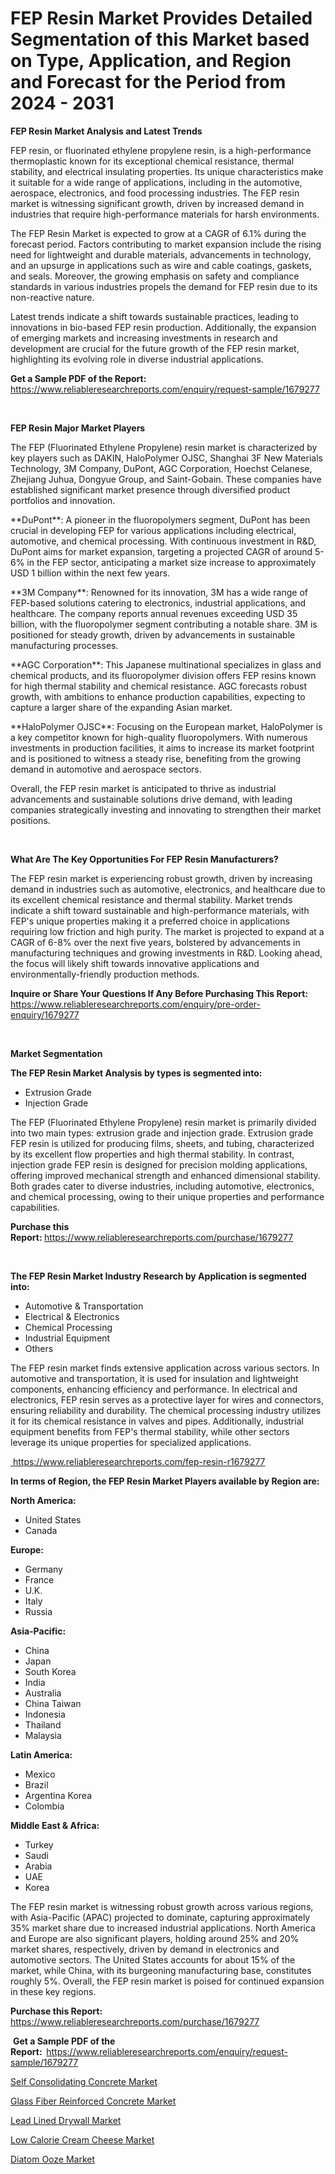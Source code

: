 <p><h1>FEP Resin Market Provides Detailed Segmentation of this Market based on Type, Application, and Region and Forecast for the Period from 2024 - 2031</h1></p><p><strong>FEP Resin Market Analysis and Latest Trends</strong></p>
<p><p>FEP resin, or fluorinated ethylene propylene resin, is a high-performance thermoplastic known for its exceptional chemical resistance, thermal stability, and electrical insulating properties. Its unique characteristics make it suitable for a wide range of applications, including in the automotive, aerospace, electronics, and food processing industries. The FEP resin market is witnessing significant growth, driven by increased demand in industries that require high-performance materials for harsh environments.</p><p>The FEP Resin Market is expected to grow at a CAGR of 6.1% during the forecast period. Factors contributing to market expansion include the rising need for lightweight and durable materials, advancements in technology, and an upsurge in applications such as wire and cable coatings, gaskets, and seals. Moreover, the growing emphasis on safety and compliance standards in various industries propels the demand for FEP resin due to its non-reactive nature.</p><p>Latest trends indicate a shift towards sustainable practices, leading to innovations in bio-based FEP resin production. Additionally, the expansion of emerging markets and increasing investments in research and development are crucial for the future growth of the FEP resin market, highlighting its evolving role in diverse industrial applications.</p></p>
<p><strong>Get a Sample PDF of the Report:&nbsp;</strong> <a href="https://www.reliableresearchreports.com/enquiry/request-sample/1679277?utm_campaign=11&utm_medium=2&utm_source=Github&utm_content=ia&utm_term=03102024&utm_id=fep-resin">https://www.reliableresearchreports.com/enquiry/request-sample/1679277</a></p>
<p>&nbsp;</p>
<p><strong>FEP Resin Major Market Players</strong></p>
<p><p>The FEP (Fluorinated Ethylene Propylene) resin market is characterized by key players such as DAKIN, HaloPolymer OJSC, Shanghai 3F New Materials Technology, 3M Company, DuPont, AGC Corporation, Hoechst Celanese, Zhejiang Juhua, Dongyue Group, and Saint-Gobain. These companies have established significant market presence through diversified product portfolios and innovation.</p><p>**DuPont**: A pioneer in the fluoropolymers segment, DuPont has been crucial in developing FEP for various applications including electrical, automotive, and chemical processing. With continuous investment in R&D, DuPont aims for market expansion, targeting a projected CAGR of around 5-6% in the FEP sector, anticipating a market size increase to approximately USD 1 billion within the next few years.</p><p>**3M Company**: Renowned for its innovation, 3M has a wide range of FEP-based solutions catering to electronics, industrial applications, and healthcare. The company reports annual revenues exceeding USD 35 billion, with the fluoropolymer segment contributing a notable share. 3M is positioned for steady growth, driven by advancements in sustainable manufacturing processes.</p><p>**AGC Corporation**: This Japanese multinational specializes in glass and chemical products, and its fluoropolymer division offers FEP resins known for high thermal stability and chemical resistance. AGC forecasts robust growth, with ambitions to enhance production capabilities, expecting to capture a larger share of the expanding Asian market.</p><p>**HaloPolymer OJSC**: Focusing on the European market, HaloPolymer is a key competitor known for high-quality fluoropolymers. With numerous investments in production facilities, it aims to increase its market footprint and is positioned to witness a steady rise, benefiting from the growing demand in automotive and aerospace sectors.</p><p>Overall, the FEP resin market is anticipated to thrive as industrial advancements and sustainable solutions drive demand, with leading companies strategically investing and innovating to strengthen their market positions.</p></p>
<p>&nbsp;</p>
<p><strong>What Are The Key Opportunities For FEP Resin Manufacturers?</strong></p>
<p><p>The FEP resin market is experiencing robust growth, driven by increasing demand in industries such as automotive, electronics, and healthcare due to its excellent chemical resistance and thermal stability. Market trends indicate a shift toward sustainable and high-performance materials, with FEP's unique properties making it a preferred choice in applications requiring low friction and high purity. The market is projected to expand at a CAGR of 6-8% over the next five years, bolstered by advancements in manufacturing techniques and growing investments in R&D. Looking ahead, the focus will likely shift towards innovative applications and environmentally-friendly production methods.</p></p>
<p><strong>Inquire or Share Your Questions If Any Before Purchasing This Report:</strong> <a href="https://www.reliableresearchreports.com/enquiry/pre-order-enquiry/1679277?utm_campaign=11&utm_medium=2&utm_source=Github&utm_content=ia&utm_term=03102024&utm_id=fep-resin">https://www.reliableresearchreports.com/enquiry/pre-order-enquiry/1679277</a></p>
<p>&nbsp;</p>
<p><strong>Market Segmentation</strong></p>
<p><strong>The FEP Resin Market Analysis by types is segmented into:</strong></p>
<p><ul><li>Extrusion Grade</li><li>Injection Grade</li></ul></p>
<p><p>The FEP (Fluorinated Ethylene Propylene) resin market is primarily divided into two main types: extrusion grade and injection grade. Extrusion grade FEP resin is utilized for producing films, sheets, and tubing, characterized by its excellent flow properties and high thermal stability. In contrast, injection grade FEP resin is designed for precision molding applications, offering improved mechanical strength and enhanced dimensional stability. Both grades cater to diverse industries, including automotive, electronics, and chemical processing, owing to their unique properties and performance capabilities.</p></p>
<p><strong>Purchase this Report:&nbsp;</strong><a href="https://www.reliableresearchreports.com/purchase/1679277?utm_campaign=11&utm_medium=2&utm_source=Github&utm_content=ia&utm_term=03102024&utm_id=fep-resin">https://www.reliableresearchreports.com/purchase/1679277</a></p>
<p>&nbsp;</p>
<p><strong>The FEP Resin Market Industry Research by Application is segmented into:</strong></p>
<p><ul><li>Automotive & Transportation</li><li>Electrical & Electronics</li><li>Chemical Processing</li><li>Industrial Equipment</li><li>Others</li></ul></p>
<p><p>The FEP resin market finds extensive application across various sectors. In automotive and transportation, it is used for insulation and lightweight components, enhancing efficiency and performance. In electrical and electronics, FEP resin serves as a protective layer for wires and connectors, ensuring reliability and durability. The chemical processing industry utilizes it for its chemical resistance in valves and pipes. Additionally, industrial equipment benefits from FEP's thermal stability, while other sectors leverage its unique properties for specialized applications.</p></p>
<p><a href="https://www.reliableresearchreports.com/fep-resin-r1679277?utm_campaign=11&utm_medium=2&utm_source=Github&utm_content=ia&utm_term=03102024&utm_id=fep-resin">&nbsp;https://www.reliableresearchreports.com/fep-resin-r1679277</a></p>
<p><strong>In terms of Region, the FEP Resin Market Players available by Region are:</strong></p>
<p>
    <p> <strong> North America: </strong>
        <ul>
            <li>United States</li>
            <li>Canada</li>
        </ul>
        </p> 
    <p> <strong> Europe: </strong>
        <ul>
            <li>Germany</li>
            <li>France</li>
            <li>U.K.</li>
            <li>Italy</li>
            <li>Russia</li>
        </ul>
        </p> 
    <p> <strong> Asia-Pacific: </strong>
        <ul>
            <li>China</li>
            <li>Japan</li>
            <li>South Korea</li>
            <li>India</li>
            <li>Australia</li>
            <li>China Taiwan</li>
            <li>Indonesia</li>
            <li>Thailand</li>
            <li>Malaysia</li>
        </ul>
        </p> 
    <p> <strong> Latin America: </strong>
        <ul>
            <li>Mexico</li>
            <li>Brazil</li>
            <li>Argentina Korea</li>
            <li>Colombia</li>
        </ul>
        </p> 
    <p> <strong> Middle East & Africa: </strong>
        <ul>
            <li>Turkey</li>
            <li>Saudi</li>
            <li>Arabia</li>
            <li>UAE</li>
            <li>Korea</li>
        </ul>
    </p>
    </p>
<p><p>The FEP resin market is witnessing robust growth across various regions, with Asia-Pacific (APAC) projected to dominate, capturing approximately 35% market share due to increased industrial applications. North America and Europe are also significant players, holding around 25% and 20% market shares, respectively, driven by demand in electronics and automotive sectors. The United States accounts for about 15% of the market, while China, with its burgeoning manufacturing base, constitutes roughly 5%. Overall, the FEP resin market is poised for continued expansion in these key regions.</p></p>
<p><strong>Purchase this Report: </strong><a href="https://www.reliableresearchreports.com/purchase/1679277?utm_campaign=11&utm_medium=2&utm_source=Github&utm_content=ia&utm_term=03102024&utm_id=fep-resin">https://www.reliableresearchreports.com/purchase/1679277</a></p>
<p>&nbsp;<strong>Get a Sample PDF of the Report:&nbsp;&nbsp;</strong><a href="https://www.reliableresearchreports.com/enquiry/request-sample/1679277?utm_campaign=11&utm_medium=2&utm_source=Github&utm_content=ia&utm_term=03102024&utm_id=fep-resin">https://www.reliableresearchreports.com/enquiry/request-sample/1679277</a></p>
<p><strong></strong></p>
<p><p><a href="https://www.linkedin.com/pulse/global-self-consolidating-concrete-market-focus-product-zbhre?utm_campaign=11&utm_medium=2&utm_source=Github&utm_content=ia&utm_term=03102024&utm_id=fep-resin">Self Consolidating Concrete Market</a></p><p><a href="https://www.linkedin.com/pulse/glass-fiber-reinforced-concrete-industry-sector-market-dynamics-pidwe?utm_campaign=11&utm_medium=2&utm_source=Github&utm_content=ia&utm_term=03102024&utm_id=fep-resin">Glass Fiber Reinforced Concrete Market</a></p><p><a href="https://medium.com/@claudekozey2023/lead-lined-drywall-market-transformation-comparative-analysis-2024-2031-e9cd09857699?postPublishedType=repub&utm_campaign=11&utm_medium=2&utm_source=Github&utm_content=ia&utm_term=03102024&utm_id=fep-resin">Lead Lined Drywall Market</a></p><p><a href="https://github.com/KamrulHadi87/Market-Research-Report-List-1/blob/main/low-calorie-cream-cheese-market.md?utm_campaign=11&utm_medium=2&utm_source=Github&utm_content=ia&utm_term=03102024&utm_id=fep-resin">Low Calorie Cream Cheese Market</a></p><p><a href="https://github.com/ChristyMAguilar/Market-Research-Report-List-1/blob/main/diatom-ooze-market.md?utm_campaign=11&utm_medium=2&utm_source=Github&utm_content=ia&utm_term=03102024&utm_id=fep-resin">Diatom Ooze Market</a></p></p>